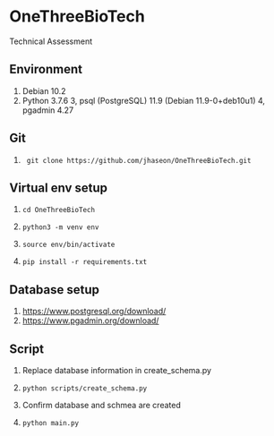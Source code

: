 # OneThreeBioTech
Technical Assessment

## Environment
1. Debian 10.2
2. Python 3.7.6
3, psql (PostgreSQL) 11.9 (Debian 11.9-0+deb10u1)
4, pgadmin 4.27

## Git
1.      git clone https://github.com/jhaseon/OneThreeBioTech.git

## Virtual env setup
1.     cd OneThreeBioTech
2.     python3 -m venv env
3.     source env/bin/activate
4.     pip install -r requirements.txt

## Database setup
1. https://www.postgresql.org/download/
2. https://www.pgadmin.org/download/

## Script
1. Replace database information in create_schema.py
2.     python scripts/create_schema.py
3. Confirm database and schmea are created
4.     python main.py
